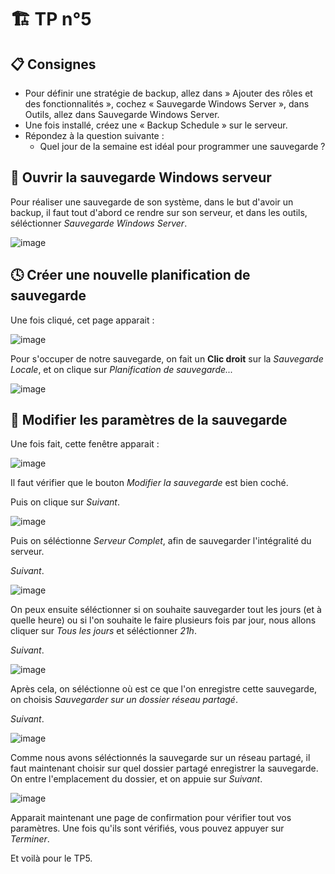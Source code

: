 # 🏗 TP n°5

## 📋 Consignes

- Pour définir une stratégie de backup, allez dans » Ajouter des rôles et des fonctionnalités »,
cochez « Sauvegarde Windows Server », dans Outils, allez dans Sauvegarde Windows Server.
- Une fois installé, créez une « Backup Schedule » sur le serveur.
- Répondez à la question suivante :
    - Quel jour de la semaine est idéal pour programmer une sauvegarde ?

## 💾 Ouvrir la sauvegarde Windows serveur

Pour réaliser une sauvegarde de son système, dans le but d'avoir un backup, il faut tout d'abord ce rendre sur son serveur, et dans les outils, séléctionner *Sauvegarde Windows Server*.

![image](img/1.png)

## 🕓 Créer une nouvelle planification de sauvegarde

Une fois cliqué, cet page apparait :

![image](img/2.png)

Pour s'occuper de notre sauvegarde, on fait un **Clic droit** sur la *Sauvegarde Locale*, et on clique sur *Planification de sauvegarde...*

![image](img/3.png)

## 🔧 Modifier les paramètres de la sauvegarde

Une fois fait, cette fenêtre apparait :

![image](img/4.png)

Il faut vérifier que le bouton *Modifier la sauvegarde* est bien coché.

Puis on clique sur *Suivant*.

![image](img/5.png)

Puis on séléctionne *Serveur Complet*, afin de sauvegarder l'intégralité du serveur.

*Suivant*.

![image](img/6.png)

On peux ensuite séléctionner si on souhaite sauvegarder tout les jours (et à quelle heure) ou si l'on souhaite le faire plusieurs fois par jour, nous allons cliquer sur *Tous les jours* et séléctionner *21h*.

*Suivant*.

![image](img/7.png)

Après cela, on séléctionne où est ce que l'on enregistre cette sauvegarde, on choisis *Sauvegarder sur un dossier réseau partagé*.

*Suivant*.

![image](img/8.png)

Comme nous avons séléctionnés la sauvegarde sur un réseau partagé, il faut maintenant choisir sur quel dossier partagé enregistrer la sauvegarde.
On entre l'emplacement du dossier, et on appuie sur *Suivant*.

![image](img/9.png)

Apparait maintenant une page de confirmation pour vérifier tout vos paramètres. Une fois qu'ils sont vérifiés, vous pouvez appuyer sur *Terminer*.

Et voilà pour le TP5.